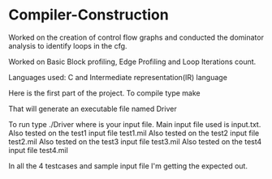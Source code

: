 Compiler-Construction
=====================

Worked on the creation of control flow graphs and conducted the dominator analysis to identify loops in the cfg.

Worked on Basic Block profiling, Edge Profiling and Loop Iterations count. 

Languages used: C and Intermediate representation(IR) language

Here is the first part of the project. To compile type
make

That will generate an executable file named Driver

To run type ./Driver <file> where <file> is your input file.
Main input file used is input.txt.
Also tested on the test1 input file test1.mil
Also tested on the test2 input file test2.mil
Also tested on the test3 input file test3.mil
Also tested on the test4 input file test4.mil

In all the 4 testcases and sample input file I'm getting the expected out.
